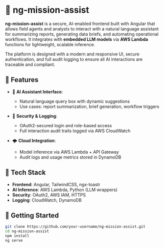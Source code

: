 # 🤖 ng-mission-assist

**ng-mission-assist** is a secure, AI-enabled frontend built with Angular that allows field agents and analysts to interact with a natural language assistant for summarizing reports, generating data briefs, and automating operational workflows. It integrates with **embedded LLM models** via **AWS Lambda** functions for lightweight, scalable inference.

The platform is designed with a modern and responsive UI, secure authentication, and full audit logging to ensure all AI interactions are traceable and compliant.

## 📌 Features

- 🧠 **AI Assistant Interface**:
  - Natural language query box with dynamic suggestions
  - Use cases: report summarization, brief generation, workflow triggers

- 🔐 **Security & Logging**:
  - OAuth2-secured login and role-based access
  - Full interaction audit trails logged via AWS CloudWatch

- 🌩️ **Cloud Integration**:
  - Model inference via AWS Lambda + API Gateway
  - Audit logs and usage metrics stored in DynamoDB

## 🧰 Tech Stack

- **Frontend**: Angular, TailwindCSS, ngx-toastr
- **AI Inference**: AWS Lambda, Python (LLM wrappers)
- **Security**: OAuth2, AWS IAM, HTTPS
- **Logging**: CloudWatch, DynamoDB

## 🚀 Getting Started

```bash
git clone https://github.com/your-username/ng-mission-assist.git
cd ng-mission-assist
npm install
ng serve
